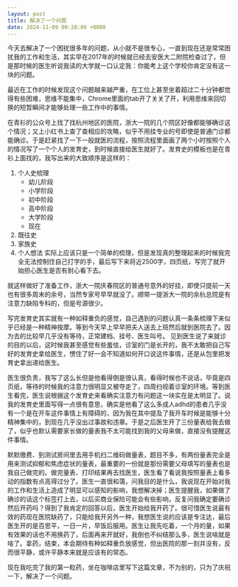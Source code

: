 ```yaml
---
layout: post
title: 解决了一个问题
date: 2024-11-09 00:28:09 +0800
---
```

今天去解决了一个困扰很多年的问题，从小就不是很专心，一直到现在还是常常困扰我的工作和生活，其实早在2017年的时候就已经去安医大二附院检查过了，但是那时候的医生听说我读的大学就一口认定我：你能考上这个学校你肯定没有这一块的问题。

最近在工作的时候发现这个问题越来越严重，在工位上甚至坐着超过二十分钟都觉得有些困难，思维不能集中，Chrome里面的tab开了关关了开，利用思维来回切换的短暂瞬间才能够处理一些工作中的事情。

在青衫的公众号上找了找杭州地区的医院，浙大一院的几个院区好像都能够确诊这个情况；又上小红书上查了查相应的攻略，似乎不用挂专业的号即使是普通门诊都能确诊。于是赶紧找了一下一般就医的流程，按照流程里面画了两个小时按照个人的情况写了一个个人的发育史，到时候直接给医生就好了。发育史的模板也是在青衫上面找的，我写出来的大致顺序是这样的：
1. 个人史梳理
	- 幼儿阶段
	- 小学阶段
	- 初中阶段
	- 高中阶段
	- 大学阶段
	- 现在
2. 既往史
3. 家族史
4. 个人想法
实际上应该只是一个简单的梳理，但是发现真的整理起来的时候我完全无法控制住自己打字的手，最后写下来将近2500字，四页纸，写完了就开始担心医生是否有耐心看下去。

就这样做好了准备工作，浙大一院庆春院区的普通号意外的好挂，即使只提前一天也有很多周末的余号，当然专家号早早就没了。顺带一提浙大一院的余杭总院是有注意力缺陷专科的，但是号源很少。

写完发育史其实就有一种如释重负的感觉，自己遇到的问题认真一条条梳理下来似乎已经是一种精神按摩。等到今天早上早早把夫人送去上班然后就到医院去了。因为去的比较早几乎没有等待，正常建档、挂号、医生叫号。
见到医生说了来就诊的目的以后，这时候我甚至感觉有些羞怯，诊室的门是长开的，我不太敢把自己写好的发育史拿给医生，愣住了好一会不知道如何开口说这件事情，还是从包里把发育史拿出递给医生。

医生很负责，我写了这么长但是他看得倒是很认真，看得时候也不说话，毕竟是四页纸，等待的时候我的注意力很明显又被夺走了，四周扫视着诊室的环境。等到医生看完，医生说根据这个发育史来看确实注意力有问题这一块实在是太明显了。说我的发育史里面写得一点很有意思，确实是他看了这么多成人adhd的患者几乎没有一个是在开车这件事情上有障碍的，因为我在其中提及了我开车时候是能够十分精神集中的，到现在几乎没出过事故和违章。于是之后医生开了三份量表给我去做了，似乎也默认需要家长做的量表我不太可能找到我的父母来做，直接没有提醒这件事情。

默默缴费、到测试房间里去用手机扫二维码做量表，题目不多，有两份量表完全是用来测试抑郁和焦虑症状的量表，最重要的一份就是那份需要父母填写的量表也是我自己做完的。做完量表、打印结果再去找医生，医生看了看说我按照量表上看多动的指数有点高得过分了。医生一直很和蔼，问我目的是什么，我说现在开始对我的工作和生活上造成了明显可以感知的影响，我想解决掉；医生提醒我，如果做了确诊的话这个标签打上去，以后买商业保险可能会有些影响，反复问我确定要确诊然后开药吗？得到了我肯定的回答以后，医生开始给我开药了。很可惜医生说最有效的药现在医院缺药了，只能给我开另外一种，我想医生说的应该是专注达，最后医生开的是百思平，一日一片，早饭后服用。医生让我先吃着，一个月的量，如果有效果的话也不用换药了，后面再来开就好，我倒也不纠结那么多，医生说啥就是啥了。拿药，结束，本会期待有种如释重负放感觉，但出医院的那一刻并没有，反而很平静，或许平静本来就是应该有的常态。

现在我吃完了我的第一粒药，坐在咖啡店里写下这篇文章，不为别的，只为了庆祝一下，解决了一个问题。